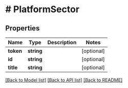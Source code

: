 # # PlatformSector

## Properties

Name | Type | Description | Notes
------------ | ------------- | ------------- | -------------
**token** | **string** |  | [optional]
**id** | **string** |  | [optional]
**title** | **string** |  | [optional]

[[Back to Model list]](../../README.md#models) [[Back to API list]](../../README.md#endpoints) [[Back to README]](../../README.md)
